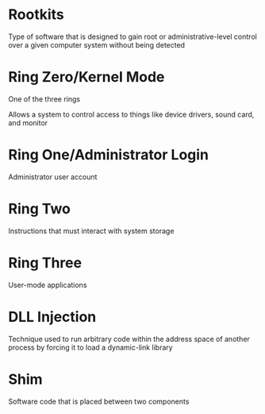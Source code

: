 # Rootkits

Type of software that is designed to gain root or administrative-level control over a given computer system without being detected

# Ring Zero/Kernel Mode

One of the three rings

Allows a system to control access to things like device drivers, sound card, and monitor

# Ring One/Administrator Login

Administrator user account

# Ring Two

Instructions that must interact with system storage

# Ring Three

User-mode applications

# DLL Injection

Technique used to run arbitrary code within the address space of another process by forcing it to load a dynamic-link library

# Shim

Software code that is placed between two components